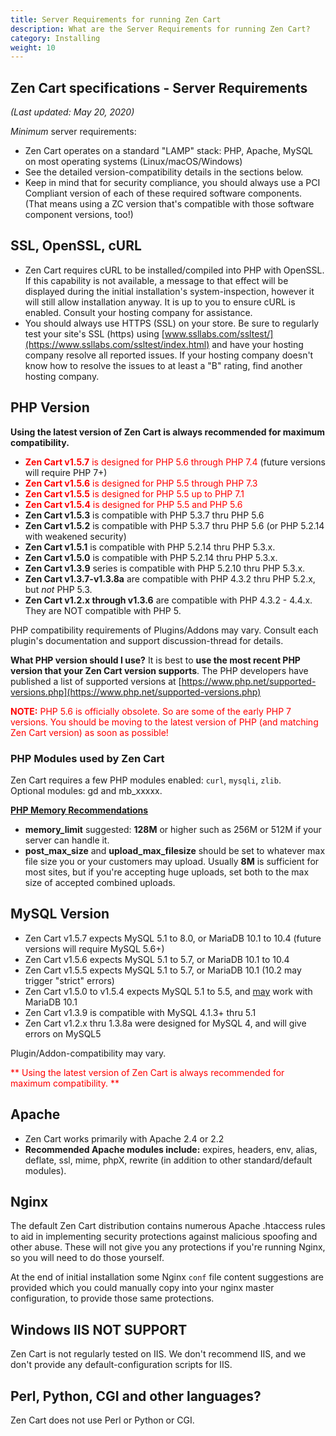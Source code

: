 ```yaml
---
title: Server Requirements for running Zen Cart
description: What are the Server Requirements for running Zen Cart?
category: Installing
weight: 10
---
```

## Zen Cart specifications - Server Requirements

_(Last updated: May 20, 2020)_  

*Minimum* server requirements:  

*   Zen Cart operates on a standard "LAMP" stack: PHP, Apache, MySQL on most operating systems (Linux/macOS/Windows)
*   See the detailed version-compatibility details in the sections below.
*   Keep in mind that for security compliance, you should always use a PCI Compliant version of each of these required software components. (That means using a ZC version that's compatible with those software component versions, too!)

## SSL, OpenSSL, cURL

*   Zen Cart requires cURL to be installed/compiled into PHP with OpenSSL. If this capability is not available, a message to that effect will be displayed during the initial installation's system-inspection, however it will still allow installation anyway. It is up to you to ensure cURL is enabled. Consult your hosting company for assistance.
*   You should always use HTTPS (SSL) on your store. Be sure to regularly test your site's SSL (https) using [www.ssllabs.com/ssltest/](https://www.ssllabs.com/ssltest/index.html) and have your hosting company resolve all reported issues. If your hosting company doesn't know how to resolve the issues to at least a "B" rating, find another hosting company.


## PHP Version

**Using the latest version of Zen Cart is always recommended for maximum compatibility.**  

*   <font color="#ff0000">**Zen Cart v1.5.7** is designed for PHP 5.6 through PHP 7.4</font> (future versions will require PHP 7+)
*   <font color="#ff0000">**Zen Cart v1.5.6** is designed for PHP 5.5 through PHP 7.3</font>
*   <font color="#ff0000">**Zen Cart v1.5.5** is designed for PHP 5.5 up to PHP 7.1</font> 
*   <font color="#ff0000">**Zen Cart v1.5.4** is designed for PHP 5.5 and PHP 5.6</font> 
*   **Zen Cart v1.5.3** is compatible with PHP 5.3.7 thru PHP 5.6 
*   **Zen Cart v1.5.2** is compatible with PHP 5.3.7 thru PHP 5.6 (or PHP 5.2.14 with weakened security)
*   **Zen Cart v1.5.1** is compatible with PHP 5.2.14 thru PHP 5.3.x.
*   **Zen Cart v1.5.0** is compatible with PHP 5.2.14 thru PHP 5.3.x.
*   **Zen Cart v1.3.9** series is compatible with PHP 5.2.10 thru PHP 5.3.x.
*   **Zen Cart v1.3.7-v1.3.8a** are compatible with PHP 4.3.2 thru PHP 5.2.x, but *not* PHP 5.3.
*   **Zen Cart v1.2.x through v1.3.6** are compatible with PHP 4.3.2 - 4.4.x. They are NOT compatible with PHP 5.

PHP compatibility requirements of Plugins/Addons may vary. Consult each plugin's documentation and support discussion-thread for details.  

**What PHP version should I use?** It is best to **use the most recent PHP version that your Zen Cart version supports**. The PHP developers have published a list of supported versions at [https://www.php.net/supported-versions.php](https://www.php.net/supported-versions.php) 

<font color="#ff0000">**NOTE:** PHP 5.6 is officially obsolete. So are some of the early PHP 7 versions. You should be moving to the latest version of PHP (and matching Zen Cart version) as soon as possible!</font>  

### PHP Modules used by Zen Cart

Zen Cart requires a few PHP modules enabled: `curl`, `mysqli`, `zlib`.  
Optional modules: gd and mb_xxxxx.

<u>**PHP Memory Recommendations**</u>  

- **memory_limit** suggested: **128M** or higher such as 256M or 512M if your server can handle it.
- **post_max_size** and **upload_max_filesize** should be set to whatever max file size you or your customers may upload. Usually **8M** is sufficient for most sites, but if you're accepting huge uploads, set both to the max size of accepted combined uploads.  

## MySQL Version

*   Zen Cart v1.5.7 expects MySQL 5.1 to 8.0, or MariaDB 10.1 to 10.4 (future versions will require MySQL 5.6+)
*   Zen Cart v1.5.6 expects MySQL 5.1 to 5.7, or MariaDB 10.1 to 10.4
*   Zen Cart v1.5.5 expects MySQL 5.1 to 5.7, or MariaDB 10.1 (10.2 may trigger "strict" errors)
*   Zen Cart v1.5.0 to v1.5.4 expects MySQL 5.1 to 5.5, and <u>may</u> work with MariaDB 10.1
*   Zen Cart v1.3.9 is compatible with MySQL 4.1.3+ thru 5.1
*   Zen Cart v1.2.x thru 1.3.8a were designed for MySQL 4, and will give errors on MySQL5

Plugin/Addon-compatibility may vary.  

<font color="#ff0000"> ** Using the latest version of Zen Cart is always recommended for maximum compatibility. ** </font>


## Apache

*   Zen Cart works primarily with Apache 2.4 or 2.2
*   **Recommended Apache modules include:** expires, headers, env, alias, deflate, ssl, mime, phpX, rewrite (in addition to other standard/default modules).

## Nginx  
The default Zen Cart distribution contains numerous Apache .htaccess rules to aid in implementing security protections against malicious spoofing and other abuse. These will not give you any protections if you're running Nginx, so you will need to do those yourself.

At the end of initial installation some Nginx `conf` file content suggestions are provided which you could manually copy into your nginx master configuration, to provide those same protections.

## Windows IIS **NOT SUPPORT** 
Zen Cart is not regularly tested on IIS.  We don't recommend IIS, and we don't provide any default-configuration scripts for IIS.  

## Perl, Python, CGI and other languages?  
Zen Cart does not use Perl or Python or CGI.
